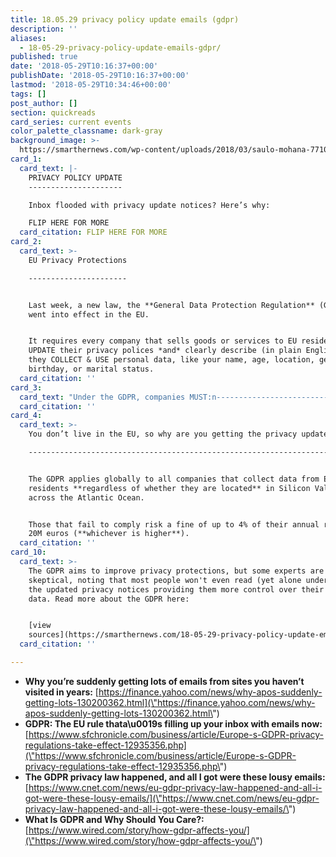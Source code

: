 ```yaml
---
title: 18.05.29 privacy policy update emails (gdpr)
description: ''
aliases:
  - 18-05-29-privacy-policy-update-emails-gdpr/
published: true
date: '2018-05-29T10:16:37+00:00'
publishDate: '2018-05-29T10:16:37+00:00'
lastmod: '2018-05-29T10:34:46+00:00'
tags: []
post_author: []
section: quickreads
card_series: current events
color_palette_classname: dark-gray
background_image: >-
  https://smarthernews.com/wp-content/uploads/2018/03/saulo-mohana-77106-unsplash-scaled.jpg
card_1:
  card_text: |-
    PRIVACY POLICY UPDATE
    ---------------------

    Inbox flooded with privacy update notices? Here’s why:

    FLIP HERE FOR MORE
  card_citation: FLIP HERE FOR MORE
card_2:
  card_text: >-
    EU Privacy Protections

    ----------------------


    Last week, a new law, the **General Data Protection Regulation** (GDPR),
    went into effect in the EU.


    It requires every company that sells goods or services to EU residents to
    UPDATE their privacy polices *and* clearly describe (in plain English) how
    they COLLECT & USE personal data, like your name, age, location, gender,
    birthday, or marital status.
  card_citation: ''
card_3:
  card_text: "Under the GDPR, companies MUST:n-------------------------------nn*   Explain **HOW & WHY** they collect users’ personal data.n*   Obtain usersax19 **CONSENT** before using their data for $ purposes.n*   **ALLOW** users to access the data collected about them, correct it (if needed) & download it.n*   **ERASE** users’ data (upon request) if it is not being used for a compelling business purpose."
  card_citation: ''
card_4:
  card_text: >-
    You don’t live in the EU, so why are you getting the privacy updates?

    ---------------------------------------------------------------------


    The GDPR applies globally to all companies that collect data from EU
    residents **regardless of whether they are located** in Silicon Valley or
    across the Atlantic Ocean.


    Those that fail to comply risk a fine of up to 4% of their annual revenue or
    20M euros (**whichever is higher**).
  card_citation: ''
card_10:
  card_text: >-
    The GDPR aims to improve privacy protections, but some experts are
    skeptical, noting that most people won't even read (yet alone understand)
    the updated privacy notices providing them more control over their personal
    data. Read more about the GDPR here:


    [view
    sources](https://smarthernews.com/18-05-29-privacy-policy-update-emails-gdpr/)
  card_citation: ''

---
```

*   **Why you’re suddenly getting lots of emails from sites you haven’t visited in years:** [https://finance.yahoo.com/news/why-apos-suddenly-getting-lots-130200362.html](\"https://finance.yahoo.com/news/why-apos-suddenly-getting-lots-130200362.html\")
*   **GDPR: The EU rule thata\\u0019s filling up your inbox with emails now:** [https://www.sfchronicle.com/business/article/Europe-s-GDPR-privacy-regulations-take-effect-12935356.php](\"https://www.sfchronicle.com/business/article/Europe-s-GDPR-privacy-regulations-take-effect-12935356.php\")
*   **The GDPR privacy law happened, and all I got were these lousy emails:** [https://www.cnet.com/news/eu-gdpr-privacy-law-happened-and-all-i-got-were-these-lousy-emails/](\"https://www.cnet.com/news/eu-gdpr-privacy-law-happened-and-all-i-got-were-these-lousy-emails/\")
*   **What Is GDPR and Why Should You Care?:** [https://www.wired.com/story/how-gdpr-affects-you/](\"https://www.wired.com/story/how-gdpr-affects-you/\")